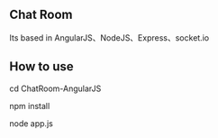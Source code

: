 ## Chat Room

   Its based in AngularJS、NodeJS、Express、socket.io

## How to use
  
   cd ChatRoom-AngularJS

   npm install

   node app.js
